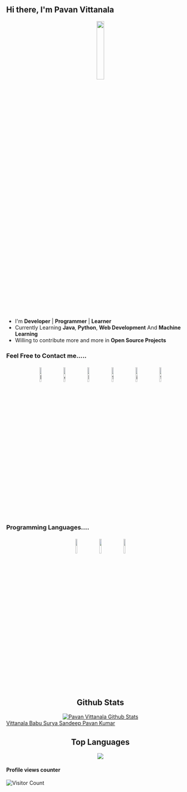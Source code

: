 ## Hi there, I'm Pavan Vittanala

<p align="center">
<img width="20%" src="https://img.icons8.com/ios-filled/96/000000/programming.png"/>
</p>

<script src="https://platform.linkedin.com/badges/js/profile.js" async defer type="text/javascript"></script>

- I'm **Developer** | **Programmer** | **Learner**
- Currently Learning **Java**, **Python**, **Web Development** And **Machine Learning**
- Willing to contribute more and more in **Open Source Projects**


### Feel Free to Contact me.....

<p align="center">
	<a href="https://pavanvittanala.github.io" target="_blank"><img alt="Resume Site" width="10%" style="padding:5px" src="https://img.icons8.com/clouds/2x/resume.png"/></a>
	<a href="https://github.com/pavanvittanala" target="_blank"><img alt="github" width="10%" style="padding:5px" src="https://img.icons8.com/clouds/100/000000/github.png"/></a>
	<a href="https://www.linkedin.com/in/pavanvittanala/" target="_blank"><img alt="linkedin" width="10%" style="padding:5px" src="https://img.icons8.com/clouds/100/000000/linkedin.png"/></a>
	<a href="https://www.facebook.com/VittanalaPavan" target="_blank"><img alt="facebook" width="10%" style="padding:5px" src="https://img.icons8.com/clouds/100/000000/facebook-new.png"/></a>
	<a href="https://www.instagram.com/vittanala.pavan___00.02/" target="_blank"><img alt="instagram" width="10%" style="padding:5px" src="https://img.icons8.com/clouds/100/000000/instagram.png"/></a>
	<a href="https://twitter.com/pavan_vittanala" target="_blank"><img alt="twitter" width="10%" style="padding:5px" src="https://img.icons8.com/clouds/100/000000/twitter.png"/></a>
</p>

### Programming Languages....

<p align="center">
	<img width="10%" style="padding:5px" src="https://img.icons8.com/color/144/000000/java-coffee-cup-logo.png"/>
	<img width="10%" style="padding:5px" src="https://img.icons8.com/color/144/000000/python.png"/>
	<img width="10%" style="padding:5px" src="https://img.icons8.com/color/144/000000/javascript.png"/>
</p>
<div align="center">

## Github Stats
<a href="https://github.com/pavanvittanala">
  <img align="center" alt="Pavan Vittanala Github Stats" src="https://github-readme-stats.vercel.app/api?username=pavanvittanala&show_icons=true&theme=tokyonight">
</a>
</div>

<div class="badge-base LI-profile-badge" data-locale="en_US" data-size="medium" data-theme="dark" data-type="HORIZONTAL" data-vanity="pavanvittanala" data-version="v1"><a class="badge-base__link LI-simple-link" href="https://in.linkedin.com/in/pavanvittanala?trk=profile-badge">Vittanala Babu Surya Sandeep Pavan Kumar</a></div>

<div align="center">

## Top Languages
<a href="https://github.com/pavanvittanala">
  <img align="center" src="https://github-readme-stats.vercel.app/api/top-langs/?username=pavanvittanala&theme=tokyonight&layout=compact">
</a>
 </div>

#### Profile views counter
![Visitor Count](https://profile-counter.glitch.me/{pavanvittanala}/count.svg)
           

<!---
pavanvittanala/pavanvittanala is a ✨ special ✨ repository because its `README.md` (this file) appears on your GitHub profile.
You can click the Preview link to take a look at your changes.
--->
